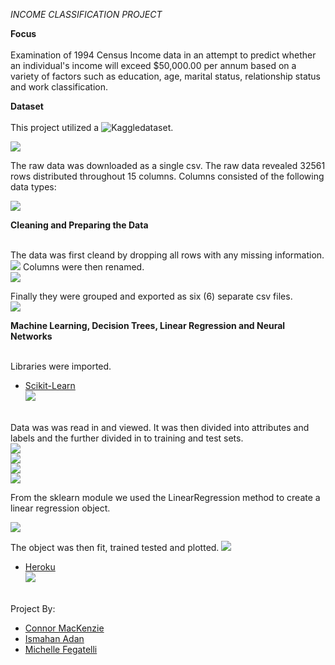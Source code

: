 *INCOME CLASSIFICATION PROJECT*



**Focus** <br><br>
Examination of 1994 Census Income data in an attempt to predict whether an individual's income will exceed $50,000.00 per annum based on a variety of factors such as education, age, marital status, relationship status and work classification.  

**Dataset** <br><br>
This project utilized a ![Kaggle](images/Kaggle_67.png)dataset.  <br>  

![](images/csv.raw.png)

The raw data was downloaded as a single csv.  The raw data revealed 32561 rows distributed throughout 15 columns.  Columns consisted of the following data types:  

![](images/Raw.Data_50.png)

**Cleaning and Preparing the Data** <br><br>

The data was first cleand by dropping all rows with any missing information.  ![](images/clean.png) 
Columns were then renamed.<br> ![](images/rename.png)

Finally they were grouped and exported as six (6) separate csv files. <br> ![](images/age.income.png)


**Machine Learning, Decision Trees, Linear Regression and Neural Networks** <br><br>

Libraries were imported.  
- [Scikit-Learn](https://scikit-learn.org/stable/)<br>![](images/scikitlearn_50.png)<br><br>

Data was was read in and viewed.  It was then divided into attributes and labels and the further divided in to training and test sets.    
![](modelpics/decision_tree_screenshot.png)<br>
![](modelpics/deep_model_screenshot(1).png)<br>
![](modelpics/deep_model_screenshot(2).png)<br>
![](modelpics/deep_model_screenshot(3).png)<br>

From the sklearn module we used the LinearRegression method to create a linear regression object.

![](modelpics\multiregression_screenshot(1).png)<br>

The object was then fit, trained tested and plotted. 
![](modelpics\multiregression_screenshot(2).png)<br>












- [Heroku](https://www.heroku.com/)<br>![](images/heroku_30.png)<br><br>

Project By:  
- [Connor MacKenzie](https://github.com/amerikonnor/)<br>
- [Ismahan Adan](https://github.com/)<br>
- [Michelle Fegatelli](https://github.com/MichFig/) <br>













